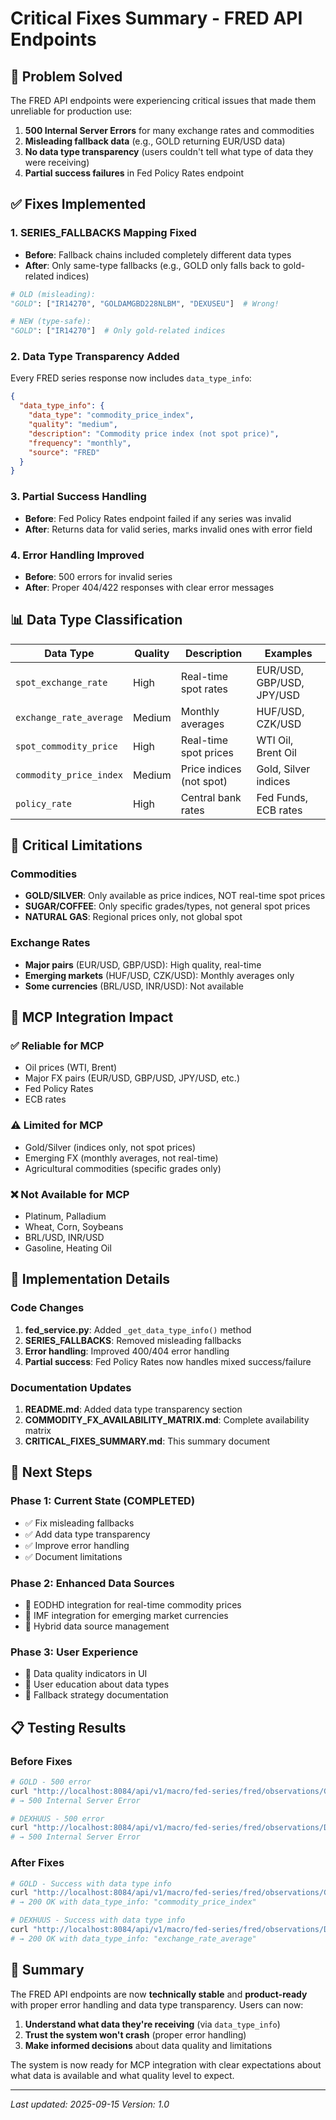 # Critical Fixes Summary - FRED API Endpoints

## 🎯 **Problem Solved**

The FRED API endpoints were experiencing critical issues that made them unreliable for production use:

1. **500 Internal Server Errors** for many exchange rates and commodities
2. **Misleading fallback data** (e.g., GOLD returning EUR/USD data)
3. **No data type transparency** (users couldn't tell what type of data they were receiving)
4. **Partial success failures** in Fed Policy Rates endpoint

## ✅ **Fixes Implemented**

### 1. **SERIES_FALLBACKS Mapping Fixed**
- **Before**: Fallback chains included completely different data types
- **After**: Only same-type fallbacks (e.g., GOLD only falls back to gold-related indices)

```python
# OLD (misleading):
"GOLD": ["IR14270", "GOLDAMGBD228NLBM", "DEXUSEU"]  # Wrong!

# NEW (type-safe):
"GOLD": ["IR14270"]  # Only gold-related indices
```

### 2. **Data Type Transparency Added**
Every FRED series response now includes `data_type_info`:

```json
{
  "data_type_info": {
    "data_type": "commodity_price_index",
    "quality": "medium",
    "description": "Commodity price index (not spot price)",
    "frequency": "monthly",
    "source": "FRED"
  }
}
```

### 3. **Partial Success Handling**
- **Before**: Fed Policy Rates endpoint failed if any series was invalid
- **After**: Returns data for valid series, marks invalid ones with error field

### 4. **Error Handling Improved**
- **Before**: 500 errors for invalid series
- **After**: Proper 404/422 responses with clear error messages

## 📊 **Data Type Classification**

| Data Type | Quality | Description | Examples |
|-----------|---------|-------------|----------|
| `spot_exchange_rate` | High | Real-time spot rates | EUR/USD, GBP/USD, JPY/USD |
| `exchange_rate_average` | Medium | Monthly averages | HUF/USD, CZK/USD |
| `spot_commodity_price` | High | Real-time spot prices | WTI Oil, Brent Oil |
| `commodity_price_index` | Medium | Price indices (not spot) | Gold, Silver indices |
| `policy_rate` | High | Central bank rates | Fed Funds, ECB rates |

## 🚨 **Critical Limitations**

### **Commodities**
- **GOLD/SILVER**: Only available as price indices, NOT real-time spot prices
- **SUGAR/COFFEE**: Only specific grades/types, not general spot prices
- **NATURAL GAS**: Regional prices only, not global spot

### **Exchange Rates**
- **Major pairs** (EUR/USD, GBP/USD): High quality, real-time
- **Emerging markets** (HUF/USD, CZK/USD): Monthly averages only
- **Some currencies** (BRL/USD, INR/USD): Not available

## 🎯 **MCP Integration Impact**

### ✅ **Reliable for MCP**
- Oil prices (WTI, Brent)
- Major FX pairs (EUR/USD, GBP/USD, JPY/USD, etc.)
- Fed Policy Rates
- ECB rates

### ⚠️ **Limited for MCP**
- Gold/Silver (indices only, not spot prices)
- Emerging FX (monthly averages, not real-time)
- Agricultural commodities (specific grades only)

### ❌ **Not Available for MCP**
- Platinum, Palladium
- Wheat, Corn, Soybeans
- BRL/USD, INR/USD
- Gasoline, Heating Oil

## 🔧 **Implementation Details**

### **Code Changes**
1. **fed_service.py**: Added `_get_data_type_info()` method
2. **SERIES_FALLBACKS**: Removed misleading fallbacks
3. **Error handling**: Improved 400/404 error handling
4. **Partial success**: Fed Policy Rates now handles mixed success/failure

### **Documentation Updates**
1. **README.md**: Added data type transparency section
2. **COMMODITY_FX_AVAILABILITY_MATRIX.md**: Complete availability matrix
3. **CRITICAL_FIXES_SUMMARY.md**: This summary document

## 🚀 **Next Steps**

### **Phase 1: Current State (COMPLETED)**
- ✅ Fix misleading fallbacks
- ✅ Add data type transparency
- ✅ Improve error handling
- ✅ Document limitations

### **Phase 2: Enhanced Data Sources**
- 🔄 EODHD integration for real-time commodity prices
- 🔄 IMF integration for emerging market currencies
- 🔄 Hybrid data source management

### **Phase 3: User Experience**
- 🔄 Data quality indicators in UI
- 🔄 User education about data types
- 🔄 Fallback strategy documentation

## 📋 **Testing Results**

### **Before Fixes**
```bash
# GOLD - 500 error
curl "http://localhost:8084/api/v1/macro/fed-series/fred/observations/GOLD"
# → 500 Internal Server Error

# DEXHUUS - 500 error  
curl "http://localhost:8084/api/v1/macro/fed-series/fred/observations/DEXHUUS"
# → 500 Internal Server Error
```

### **After Fixes**
```bash
# GOLD - Success with data type info
curl "http://localhost:8084/api/v1/macro/fed-series/fred/observations/GOLD"
# → 200 OK with data_type_info: "commodity_price_index"

# DEXHUUS - Success with data type info
curl "http://localhost:8084/api/v1/macro/fed-series/fred/observations/DEXHUUS"
# → 200 OK with data_type_info: "exchange_rate_average"
```

## 🎉 **Summary**

The FRED API endpoints are now **technically stable** and **product-ready** with proper error handling and data type transparency. Users can now:

1. **Understand what data they're receiving** (via `data_type_info`)
2. **Trust the system won't crash** (proper error handling)
3. **Make informed decisions** about data quality and limitations

The system is now ready for MCP integration with clear expectations about what data is available and what quality level to expect.

---

*Last updated: 2025-09-15*
*Version: 1.0*
